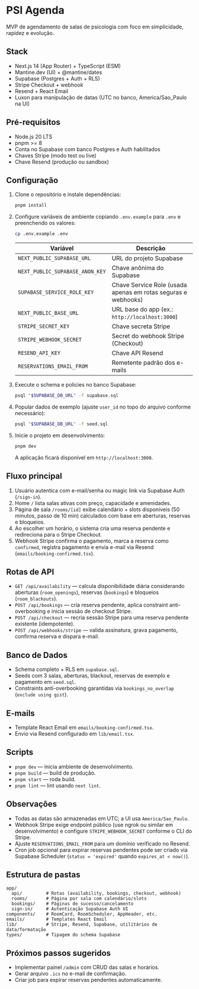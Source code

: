 # PSI Agenda

MVP de agendamento de salas de psicologia com foco em simplicidade, rapidez e evolução.

## Stack

- Next.js 14 (App Router) + TypeScript (ESM)
- Mantine.dev (UI) + @mantine/dates
- Supabase (Postgres + Auth + RLS)
- Stripe Checkout + webhook
- Resend + React Email
- Luxon para manipulação de datas (UTC no banco, America/Sao_Paulo na UI)

## Pré-requisitos

- Node.js 20 LTS
- pnpm >= 8
- Conta no Supabase com banco Postgres e Auth habilitados
- Chaves Stripe (modo test ou live)
- Chave Resend (produção ou sandbox)

## Configuração

1. Clone o repositório e instale dependências:

   ```bash
   pnpm install
   ```

2. Configure variáveis de ambiente copiando `.env.example` para `.env` e preenchendo os valores:

   ```bash
   cp .env.example .env
   ```

   | Variável | Descrição |
   | --- | --- |
   | `NEXT_PUBLIC_SUPABASE_URL` | URL do projeto Supabase |
   | `NEXT_PUBLIC_SUPABASE_ANON_KEY` | Chave anônima do Supabase |
   | `SUPABASE_SERVICE_ROLE_KEY` | Chave Service Role (usada apenas em rotas seguras e webhooks) |
   | `NEXT_PUBLIC_BASE_URL` | URL base do app (ex.: `http://localhost:3000`) |
   | `STRIPE_SECRET_KEY` | Chave secreta Stripe |
   | `STRIPE_WEBHOOK_SECRET` | Secret do webhook Stripe (Checkout) |
   | `RESEND_API_KEY` | Chave API Resend |
   | `RESERVATIONS_EMAIL_FROM` | Remetente padrão dos e-mails |

3. Execute o schema e policies no banco Supabase:

   ```bash
   psql "$SUPABASE_DB_URL" -f supabase.sql
   ```

4. Popular dados de exemplo (ajuste `user_id` no topo do arquivo conforme necessário):

   ```bash
   psql "$SUPABASE_DB_URL" -f seed.sql
   ```

5. Inicie o projeto em desenvolvimento:

   ```bash
   pnpm dev
   ```

   A aplicação ficará disponível em `http://localhost:3000`.

## Fluxo principal

1. Usuário autentica com e-mail/senha ou magic link via Supabase Auth (`/sign-in`).
2. Home `/` lista salas ativas com preço, capacidade e amenidades.
3. Página de sala `/rooms/[id]` exibe calendário + slots disponíveis (50 minutos, passo de 10 min) calculados com base em aberturas, reservas e bloqueios.
4. Ao escolher um horário, o sistema cria uma reserva pendente e redireciona para o Stripe Checkout.
5. Webhook Stripe confirma o pagamento, marca a reserva como `confirmed`, registra pagamento e envia e-mail via Resend (`emails/booking-confirmed.tsx`).

## Rotas de API

- `GET /api/availability` — calcula disponibilidade diária considerando aberturas (`room_openings`), reservas (`bookings`) e bloqueios (`room_blackouts`).
- `POST /api/bookings` — cria reserva pendente, aplica constraint anti-overbooking e inicia sessão de checkout Stripe.
- `POST /api/checkout` — recria sessão Stripe para uma reserva pendente existente (idempotente).
- `POST /api/webhooks/stripe` — valida assinatura, grava pagamento, confirma reserva e dispara e-mail.

## Banco de Dados

- Schema completo + RLS em `supabase.sql`.
- Seeds com 3 salas, aberturas, blackout, reservas de exemplo e pagamento em `seed.sql`.
- Constraints anti-overbooking garantidas via `bookings_no_overlap` (`exclude using gist`).

## E-mails

- Template React Email em `emails/booking-confirmed.tsx`.
- Envio via Resend configurado em `lib/email.tsx`.

## Scripts

- `pnpm dev` — inicia ambiente de desenvolvimento.
- `pnpm build` — build de produção.
- `pnpm start` — roda build.
- `pnpm lint` — lint usando `next lint`.

## Observações

- Todas as datas são armazenadas em UTC; a UI usa `America/Sao_Paulo`.
- Webhook Stripe exige endpoint público (use ngrok ou similar em desenvolvimento) e configure `STRIPE_WEBHOOK_SECRET` conforme o CLI do Stripe.
- Ajuste `RESERVATIONS_EMAIL_FROM` para um domínio verificado no Resend.
- Cron job opcional para expirar reservas pendentes pode ser criado via Supabase Scheduler (`status = 'expired'` quando `expires_at < now()`).

## Estrutura de pastas

```
app/
  api/         # Rotas (availability, bookings, checkout, webhook)
  rooms/       # Página por sala com calendário/slots
  bookings/    # Páginas de sucesso/cancelamento
  sign-in/     # Autenticação Supabase Auth UI
components/    # RoomCard, RoomScheduler, AppHeader, etc.
emails/        # Templates React Email
lib/           # Stripe, Resend, Supabase, utilitários de data/formatação
types/         # Tipagem do schema Supabase
```

## Próximos passos sugeridos

- Implementar painel `/admin` com CRUD das salas e horários.
- Gerar arquivo `.ics` no e-mail de confirmação.
- Criar job para expirar reservas pendentes automaticamente.
